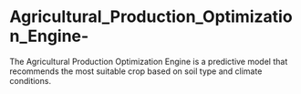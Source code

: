 # Agricultural_Production_Optimization_Engine-
The Agricultural Production Optimization Engine is a predictive model that recommends the most suitable crop based on soil type and climate conditions.
